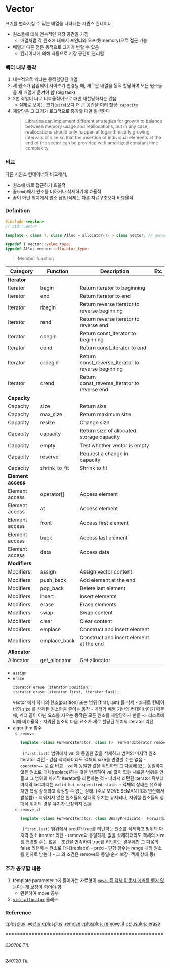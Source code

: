 # Vector
크기를 변화시킬 수 있는 배열을 나타내는 시퀀스 컨테이너<br>
- 원소들에 대해 연속적인 저장 공간을 가짐
    - 배열처럼 각 원소에 대해서 포인터와 오프셋(memory)으로 접근 가능
- 배열과 다른 점은 동적으로 크기가 변할 수 있음
    - 컨테이너에 의해 자동으로 저장 공간이 관리됨

### 벡터 내부 동작
1. 내부적으로 벡터는 동적할당된 배열
2. 새 원소가 삽입되어 사이즈가 변경될 때, 새로운 배열을 동적 할당하여 모든 원소들을 새 배열에 옮겨야 함 (big task)
3. 2번 작업이 너무 비효율적이므로 매번 재할당하지는 않음<br>
    -> 실제로 보이는 크기(`size`)보다 더 큰 공간을 미리 할당: `capacity`
4. 재할당은 그 크기가 로그적으로 증가할 때만 발생한다
    > Libraries can implement different strategies for growth to balance between memory usage and reallocations, but in any case, reallocations should only happen at logarithmically growing intervals of size so that the insertion of individual elements at the end of the vector can be provided with amortized constant time complexity



### 비교
다른 시퀀스 컨테이너와 비교해서, <br>
- 원소에 바로 접근하기 효율적
- 끝(`end`)에서 원소를 더하거나 삭제하기에 효율적
- 끝이 아닌 위치에서 원소 삽입/삭제는 다른 자료구조보다 비효율적

### Definition
```c++
#include <vector>
// std::vector

template < class T, class Alloc = allocator<T> > class vector; // generic template

typedef T vector::value_type;
typedef Alloc vector::allocator_type;
```
> Member function

| Category | Function | Description | Etc |
|--------|--------|--------|--------|
| **Iterator** | | | |
| Iterator | begin | Return iterator to beginning | |
| Iterator | end | Return iterator to end | |
| Iterator | rbegin | Return reverse iterator to reverse beginning | |
| Iterator | rend | Return reverse iterator to reverse end | |
| Iterator | cbegin | Return const_iterator to beginning | |
| Iterator | cend | Return const_iterator to end | |
| Iterator | crbegin | Return const_reverse_iterator to reverse beginning | |
| Iterator | crend | Return const_reverse_iterator to reverse end | |
| **Capacity** | | | |
| Capacity | size | Return size | |
| Capacity | max_size | Return maximum size | |
| Capacity | resize | Change size | |
| Capacity | capacity | Return size of allocated storage capacity | |
| Capacity | empty | Test whether vector is empty | |
| Capacity | reserve | Request a change in capacity | |
| Capacity | shrink_to_fit | Shrink to fit | |
| **Element access** | | | |
| Element access | operator[] | Access element | |
| Element access | at | Access element | |
| Element access | front | Access first element | |
| Element access | back | Access last element | |
| Element access | data | Access data | |
| **Modifiers** | | | |
| Modifiers | assign | Assign vector content | | 
| Modifiers | push_back | Add element at the end | |
| Modifiers | pop_back | Delete last element | | 
| Modifiers | insert | Insert elements | | 
| Modifiers | erase | Erase elements | | 
| Modifiers | swap | Swap content | | 
| Modifiers | clear | Clear content | | 
| Modifiers | emplace | Construct and insert element | | 
| Modifiers | emplace_back | Construct and insert element at the end | | 
| **Allocator** | | | |
| Allocator | get_allocator | Get allocator | | 

- `assign`
- `erase`
    ```C++
    iterator erase (iterator position);
    iterator erase (iterator first, iterator last);
    ```
    vector 에서 하나의 원소(position) 또는 범위 [first, last) 를 삭제
        - 실제로 컨테이너의 size 를 삭제된 원소만큼 줄이는 동작
        - 벡터가 배열 기반의 컨테이너이기 때문에, 벡터 끝이 아닌 요소를 지우는 동작은 모든 원소를 재할당하게 만듦 -> 리스트에 비해 비효율적
        - 지워진 원소의 다음 요소가 새로 할당된 위치의 iterator 리턴
- algorithm 함수
    - `remove`
        ```C++
        template <class ForwardIterator, class T>  ForwardIterator remove (ForwardIterator first, ForwardIterator last, const T& val);
        ```
        ` [first,last)` 범위에서 val 와 동일한 값을 삭제하고 범위의 마지막 원소 iterator 리턴 
            - 값을 삭제하더라도 객체의 size를 변경할 수는 없음
            - `operator==` 로 값 비교 
            - val과 동일한 값을 확인하면 그 다음에 있는 동일하지 않은 원소로 대체(replace)하는 것을 반복하여 val 값이 없는 새로운 범위를 만들고 그 범위의 마지막 iterator를 리턴하는 것
            - 따라서 리턴된 iterator 뒤부터 마지막 last까지는 `valid but unspecified state.`
                - 객체의 상태는 유효하지만 특정 상태라고 확정할 수 없는 상태. (주로 MOVE SEMANTICS 연산에서 발생함)
            - 지워지지 않은 원소들의 상대적 위치는 유지되나, 지워질 원소들의 상대적 위치의 경우 유지가 보장되지 않음
    - `remove_if`
        ```C++
        template <class ForwardIterator, class UnaryPredicate>  ForwardIterator remove_if (ForwardIterator first, ForwardIterator last,                             UnaryPredicate pred);
        ```
        ` [first,last)` 범위에서 pred가 true를 리턴하는 원소를 삭제하고 범위의 마지막 원소 iterator 리턴 
            - remove와 동일하게, 값을 삭제하더라도 객체의 size를 변경할 수는 없음
            - 조건을 만족하여 true를 리턴하는 경우에만 그 다음의 false 리턴하는 원소로 대체(replace)
            - pred - 단항 함수는 range 내의 원소를 인자로 받는다
            - 그 외 조건은 remove와 동일(순서 보장, 객체 상태 등)

### 추가 공부할 내용
1. template parameter `T`에 들어가는 자료형이 [`move`, 즉 객체 이동시 에러를 뱉지 않는다는게 보장이 되어야 함](https://cplusplus.com/reference/type_traits/is_nothrow_move_constructible/)
    - 관련하여 move 공부
2. [`std::allocator`](https://cplusplus.com/reference/memory/allocator/) 클래스
    


### Reference
[cplusplus: vector](https://cplusplus.com/reference/vector/vector/)
[cplusplus: remove](https://cplusplus.com/reference/algorithm/remove/?kw=remove)
[cplusplus: remove_if](https://cplusplus.com/reference/algorithm/remove_if/?kw=remove_if)
[cplusplus: erase](https://cplusplus.com/reference/vector/vector/erase/)


======================================================
###### 230706 TIL
###### 240120 TIL